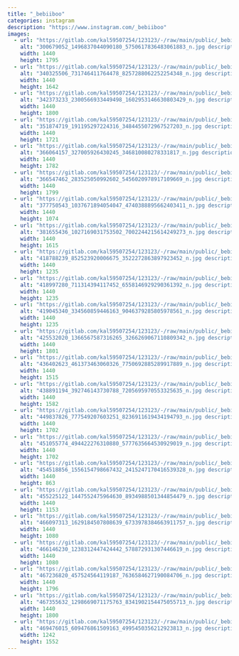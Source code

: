 ```yaml
---
title: "_bebiiboo"
categories: instagram
description: "https://www.instagram.com/_bebiiboo"
images:
  - url: "https://gitlab.com/kal59507254/123123/-/raw/main/public/_bebiiboo/image/300679052_1496837044090180_5750617836483061883_n.jpg"
    alt: "300679052_1496837044090180_5750617836483061883_n.jpg description"
    width: 1440
    height: 1795
  - url: "https://gitlab.com/kal59507254/123123/-/raw/main/public/_bebiiboo/image/340325506_731746411764478_8257288062252254348_n.jpg"
    alt: "340325506_731746411764478_8257288062252254348_n.jpg description"
    width: 1440
    height: 1642
  - url: "https://gitlab.com/kal59507254/123123/-/raw/main/public/_bebiiboo/image/342373233_2300566933449498_1602953146630803429_n.jpg"
    alt: "342373233_2300566933449498_1602953146630803429_n.jpg description"
    width: 1440
    height: 1800
  - url: "https://gitlab.com/kal59507254/123123/-/raw/main/public/_bebiiboo/image/351874719_191195297224316_3484455072967527203_n.jpg"
    alt: "351874719_191195297224316_3484455072967527203_n.jpg description"
    width: 1440
    height: 1721
  - url: "https://gitlab.com/kal59507254/123123/-/raw/main/public/_bebiiboo/image/366064157_327005926430245_346810080278331817_n.jpg"
    alt: "366064157_327005926430245_346810080278331817_n.jpg description"
    width: 1440
    height: 1782
  - url: "https://gitlab.com/kal59507254/123123/-/raw/main/public/_bebiiboo/image/366547462_283525050992602_5456020978917109669_n.jpg"
    alt: "366547462_283525050992602_5456020978917109669_n.jpg description"
    width: 1440
    height: 1799
  - url: "https://gitlab.com/kal59507254/123123/-/raw/main/public/_bebiiboo/image/377750543_1037671894054047_4740388895662403411_n.jpg"
    alt: "377750543_1037671894054047_4740388895662403411_n.jpg description"
    width: 1440
    height: 1074
  - url: "https://gitlab.com/kal59507254/123123/-/raw/main/public/_bebiiboo/image/381655436_1027169031753502_7002244215614249273_n.jpg"
    alt: "381655436_1027169031753502_7002244215614249273_n.jpg description"
    width: 1440
    height: 1615
  - url: "https://gitlab.com/kal59507254/123123/-/raw/main/public/_bebiiboo/image/418788239_852523920006675_3522272863897923452_n.jpg"
    alt: "418788239_852523920006675_3522272863897923452_n.jpg description"
    width: 1440
    height: 1235
  - url: "https://gitlab.com/kal59507254/123123/-/raw/main/public/_bebiiboo/image/418997280_711314394117452_6558146929290361392_n.jpg"
    alt: "418997280_711314394117452_6558146929290361392_n.jpg description"
    width: 1440
    height: 1235
  - url: "https://gitlab.com/kal59507254/123123/-/raw/main/public/_bebiiboo/image/419045340_334560859446163_9046379285805978561_n.jpg"
    alt: "419045340_334560859446163_9046379285805978561_n.jpg description"
    width: 1440
    height: 1235
  - url: "https://gitlab.com/kal59507254/123123/-/raw/main/public/_bebiiboo/image/425532020_1366567587316265_3266269067110809342_n.jpg"
    alt: "425532020_1366567587316265_3266269067110809342_n.jpg description"
    width: 1440
    height: 1801
  - url: "https://gitlab.com/kal59507254/123123/-/raw/main/public/_bebiiboo/image/436402623_461373463060326_7750692885289917889_n.jpg"
    alt: "436402623_461373463060326_7750692885289917889_n.jpg description"
    width: 1440
    height: 1515
  - url: "https://gitlab.com/kal59507254/123123/-/raw/main/public/_bebiiboo/image/438891194_392746143730788_7205695970553325635_n.jpg"
    alt: "438891194_392746143730788_7205695970553325635_n.jpg description"
    width: 1440
    height: 1582
  - url: "https://gitlab.com/kal59507254/123123/-/raw/main/public/_bebiiboo/image/449837826_777549207603251_8236911619434194793_n.jpg"
    alt: "449837826_777549207603251_8236911619434194793_n.jpg description"
    width: 1440
    height: 1702
  - url: "https://gitlab.com/kal59507254/123123/-/raw/main/public/_bebiiboo/image/451055774_494422276310880_5777635664530929019_n.jpg"
    alt: "451055774_494422276310880_5777635664530929019_n.jpg description"
    width: 1440
    height: 1702
  - url: "https://gitlab.com/kal59507254/123123/-/raw/main/public/_bebiiboo/image/454518856_1556154798667432_2415247170416539328_n.jpg"
    alt: "454518856_1556154798667432_2415247170416539328_n.jpg description"
    width: 1440
    height: 863
  - url: "https://gitlab.com/kal59507254/123123/-/raw/main/public/_bebiiboo/image/455225122_1447552475964630_8934988501344854479_n.jpg"
    alt: "455225122_1447552475964630_8934988501344854479_n.jpg description"
    width: 1440
    height: 1153
  - url: "https://gitlab.com/kal59507254/123123/-/raw/main/public/_bebiiboo/image/466097313_1629184507808639_6733978384663911757_n.jpg"
    alt: "466097313_1629184507808639_6733978384663911757_n.jpg description"
    width: 1440
    height: 1080
  - url: "https://gitlab.com/kal59507254/123123/-/raw/main/public/_bebiiboo/image/466146230_1238312447424442_578872931307446619_n.jpg"
    alt: "466146230_1238312447424442_578872931307446619_n.jpg description"
    width: 1440
    height: 1080
  - url: "https://gitlab.com/kal59507254/123123/-/raw/main/public/_bebiiboo/image/467236820_457524564119187_7636584627190084706_n.jpg"
    alt: "467236820_457524564119187_7636584627190084706_n.jpg description"
    width: 1440
    height: 1796
  - url: "https://gitlab.com/kal59507254/123123/-/raw/main/public/_bebiiboo/image/467355632_1298669071175763_8341902154475055713_n.jpg"
    alt: "467355632_1298669071175763_8341902154475055713_n.jpg description"
    width: 1440
    height: 1800
  - url: "https://gitlab.com/kal59507254/123123/-/raw/main/public/_bebiiboo/image/469476015_609476861509163_4995450356212923813_n.jpg"
    alt: "469476015_609476861509163_4995450356212923813_n.jpg description"
    width: 1242
    height: 1552
---
```

